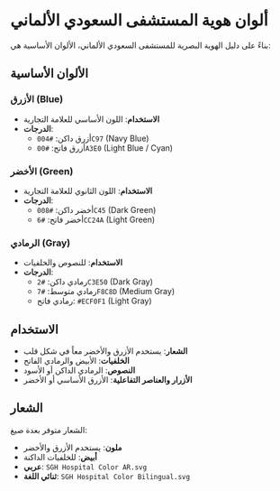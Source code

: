 # ألوان هوية المستشفى السعودي الألماني

بناءً على دليل الهوية البصرية للمستشفى السعودي الألماني، الألوان الأساسية هي:

## الألوان الأساسية

### الأزرق (Blue)
- **الاستخدام**: اللون الأساسي للعلامة التجارية
- **الدرجات**:
  - أزرق داكن: `#004C97` (Navy Blue)
  - أزرق فاتح: `#00A3E0` (Light Blue / Cyan)

### الأخضر (Green)
- **الاستخدام**: اللون الثانوي للعلامة التجارية
- **الدرجات**:
  - أخضر داكن: `#008C45` (Dark Green)
  - أخضر فاتح: `#6CC24A` (Light Green)

### الرمادي (Gray)
- **الاستخدام**: للنصوص والخلفيات
- **الدرجات**:
  - رمادي داكن: `#2C3E50` (Dark Gray)
  - رمادي متوسط: `#7F8C8D` (Medium Gray)
  - رمادي فاتح: `#ECF0F1` (Light Gray)

## الاستخدام

- **الشعار**: يستخدم الأزرق والأخضر معاً في شكل قلب
- **الخلفيات**: الأبيض والرمادي الفاتح
- **النصوص**: الرمادي الداكن أو الأسود
- **الأزرار والعناصر التفاعلية**: الأزرق الأساسي أو الأخضر

## الشعار

الشعار متوفر بعدة صيغ:
- **ملون**: يستخدم الأزرق والأخضر
- **أبيض**: للخلفيات الداكنة
- **عربي**: `SGH Hospital Color AR.svg`
- **ثنائي اللغة**: `SGH Hospital Color Bilingual.svg`
